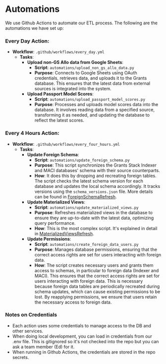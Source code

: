 # Automations
We use Github Actions to automate our ETL process. The following are the automations we have set up:
### **Every Day Action**: 
  - **Workflow**: `.github/workflows/every_day.yml`
    - **Tasks**:
      - **Upload non-GS Allo data from Google Sheets**: 
        - **Script**: `automations/upload_non_gs_allo_data.py`
        - **Purpose**: Connects to Google Sheets using OAuth credentials, retrieves data, and uploads it to the Grants database. This ensures that the latest data from external sources is integrated into the system.
      - **Upload Passport Model Scores**: 
        - **Script**: `automations/upload_passport_model_scores.py`
        - **Purpose**: Processes and uploads model scores data into the database. It involves reading data from a specified source, transforming it as needed, and updating the database to reflect the latest scores.

### **Every 4 Hours Action**: 
  - **Workflow**: `.github/workflows/every_four_hours.yml`
    - **Tasks**:
      - **Update Foreign Schema**: 
        - **Script**: `automations/update_foreign_schema.py`
        - **Purpose**: This script synchronizes the Grants Stack Indexer and MACI databases' schema with their source counterparts. 
        - **How**: It does this by dropping and recreating foreign tables. The script checks the latest schema version for each database and updates the local schema accordingly. It tracks versions using the `schema_versions.json` file. More details can be found in [ForeignSchemaRefresh](ForeignSchemaRefresh.md).
      - **Update Materialized Views**: 
        - **Script**: `automations/update_materialized_views.py`
        - **Purpose**: Refreshes materialized views in the database to ensure they are up-to-date with the latest data, optimizing query performance.
        - **How**: This is the most complex script. It's explained in detail in [MaterializedViewsRefresh](MaterializedViewsRefresh.md).
      - **Update Permissions**: 
        - **Script**: `automations/create_foreign_data_users.py`
        - **Purpose**: Manages database permissions, ensuring that the correct access rights are set for users interacting with foreign data. 
        - **How**: The script creates necessary users and grants them access to schemas, in particular to foreign data (Indexer and MACI). This ensures that the correct access rights are set for users interacting with foreign data. This is necessary because foreign data tables are periodically recreated during schema updates, which can cause existing permissions to be lost. By reapplying permissions, we ensure that users retain the necessary access to foreign data.

### Notes on Credentials
- Each action uses some credentials to manage access to the DB and other services.
- When doing local development, you can load in credentials from our .env file. This is gitignored so it's not checked into the repo but you can ask a team member (Ed) for it.
- When running in Github Actions, the credentials are stored in the repo secrets. 




